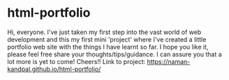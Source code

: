 # html-portfolio
Hi, everyone.
I've just taken my first step into the vast world of web development and this my first mini 'project' where I've created a little portfolio web site with the things I have learnt so far. I hope you like it, please feel free share your thoughts/tips/guidance. I can assure you that a lot more is yet to come!
Cheers!!
Link to project: https://naman-kandpal.github.io/html-portfolio/
